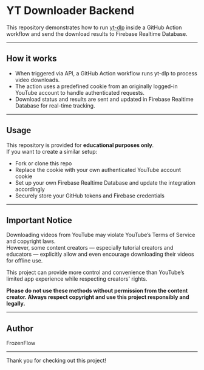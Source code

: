 # YT Downloader Backend

This repository demonstrates how to run [yt-dlp](https://github.com/yt-dlp/yt-dlp) inside a GitHub Action workflow and send the download results to Firebase Realtime Database.

---

## How it works

- When triggered via API, a GitHub Action workflow runs yt-dlp to process video downloads.  
- The action uses a predefined cookie from an originally logged-in YouTube account to handle authenticated requests.  
- Download status and results are sent and updated in Firebase Realtime Database for real-time tracking.

---

## Usage

This repository is provided for **educational purposes only**.  
If you want to create a similar setup:  
- Fork or clone this repo  
- Replace the cookie with your own authenticated YouTube account cookie  
- Set up your own Firebase Realtime Database and update the integration accordingly  
- Securely store your GitHub tokens and Firebase credentials

---

## Important Notice

Downloading videos from YouTube may violate YouTube’s Terms of Service and copyright laws.  
However, some content creators — especially tutorial creators and educators — explicitly allow and even encourage downloading their videos for offline use.  

This project can provide more control and convenience than YouTube’s limited app experience while respecting creators' rights.  

**Please do not use these methods without permission from the content creator. Always respect copyright and use this project responsibly and legally.**


---

## Author

FrozenFlow

---

Thank you for checking out this project!

